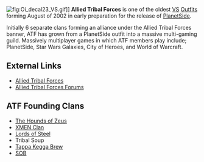 ![](/Oi_decal23_VS.gif "fig:Oi_decal23_VS.gif")\]\] **Allied Tribal
Forces** is one of the oldest [VS](/VS "wikilink")
[Outfits](/Outfit "wikilink") forming August of 2002 in early preparation
for the release of [PlanetSide](/PlanetSide "wikilink").

Initially 6 separate clans forming an alliance under the Allied Tribal
Forces banner, ATF has grown from a PlanetSide outfit into a massive
multi-gaming guild. Massively multiplayer games in which ATF members
play include; PlanetSide, Star Wars Galaxies, City of Heroes, and World
of Warcraft.

## External Links

- [Allied Tribal Forces](http://www.alliedtribalforces.com)
- [Allied Tribal Forces
  Forums](http://www.alliedtribalforces.com/forum)

## ATF Founding Clans

- [The Hounds of Zeus](http://www.thzclan.com/)
- [XMEN Clan](http://www.xmenclan.org/)
- [Lords of Steel](http://www.lordsofsteel.net/)
- Tribal Soup
- [Tappa Kegga Brew](http://www.tappakeggabrew.com/)
- [SOB](http://www.sobservers.com/)
